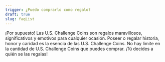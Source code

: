 ```yaml
---
trigger: ¿Puedo comprarlo como regalo?
draft: true
slug: faqList
---
```


¡Por supuesto! Las U.S. Challenge Coins son regalos maravillosos, significativos y emotivos para cualquier ocasión. Poseer o regalar historia, honor y caridad es la esencia de las U.S. Challenge Coins. No hay límite en la cantidad de U.S. Challenge Coins que puedes comprar. ¡Tú decides a quién se las regalas!